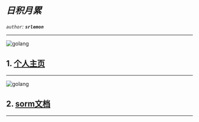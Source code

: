 # ***```日积月累```***

*```author```:*   ***```srlemon```*** 

---

![golang](https://timgsa.baidu.com/timg?image&quality=80&size=b9999_10000&sec=1565171923259&di=b6052e760f693a905d132f55503f134b&imgtype=0&src=http%3A%2F%2F5b0988e595225.cdn.sohucs.com%2Fimages%2F20180906%2F399142de6a704b90a9248a1485cd0170.png)

## 1.  [个人主页](https://srlemon.github.io)

---

![golang](https://timgsa.baidu.com/timg?image&quality=80&size=b9999_10000&sec=1565172081038&di=693b2ac1322ad16e12eefe515a2f4abb&imgtype=0&src=http%3A%2F%2Fwww.fmi.com.cn%2Fuploadfile%2F2019%2F0122%2F20190122073051923.jpg)
## 2. [sorm文档](https://srlemon.github.io/sorm/)

---